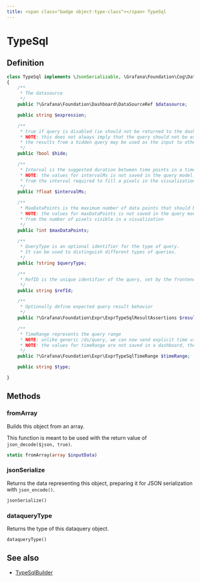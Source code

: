 ```yaml
---
title: <span class="badge object-type-class"></span> TypeSql
---
```

# <span class="badge object-type-class"></span> TypeSql

## Definition

```php
class TypeSql implements \JsonSerializable, \Grafana\Foundation\Cog\Dataquery
{
    /**
     * The datasource
     */
    public ?\Grafana\Foundation\Dashboard\DataSourceRef $datasource;

    public string $expression;

    /**
     * true if query is disabled (ie should not be returned to the dashboard)
     * NOTE: this does not always imply that the query should not be executed since
     * the results from a hidden query may be used as the input to other queries (SSE etc)
     */
    public ?bool $hide;

    /**
     * Interval is the suggested duration between time points in a time series query.
     * NOTE: the values for intervalMs is not saved in the query model.  It is typically calculated
     * from the interval required to fill a pixels in the visualization
     */
    public ?float $intervalMs;

    /**
     * MaxDataPoints is the maximum number of data points that should be returned from a time series query.
     * NOTE: the values for maxDataPoints is not saved in the query model.  It is typically calculated
     * from the number of pixels visible in a visualization
     */
    public ?int $maxDataPoints;

    /**
     * QueryType is an optional identifier for the type of query.
     * It can be used to distinguish different types of queries.
     */
    public ?string $queryType;

    /**
     * RefID is the unique identifier of the query, set by the frontend call.
     */
    public string $refId;

    /**
     * Optionally define expected query result behavior
     */
    public ?\Grafana\Foundation\Expr\ExprTypeSqlResultAssertions $resultAssertions;

    /**
     * TimeRange represents the query range
     * NOTE: unlike generic /ds/query, we can now send explicit time values in each query
     * NOTE: the values for timeRange are not saved in a dashboard, they are constructed on the fly
     */
    public ?\Grafana\Foundation\Expr\ExprTypeSqlTimeRange $timeRange;

    public string $type;

}
```
## Methods

### <span class="badge object-method"></span> fromArray

Builds this object from an array.

This function is meant to be used with the return value of `json_decode($json, true)`.

```php
static fromArray(array $inputData)
```

### <span class="badge object-method"></span> jsonSerialize

Returns the data representing this object, preparing it for JSON serialization with `json_encode()`.

```php
jsonSerialize()
```

### <span class="badge object-method"></span> dataqueryType

Returns the type of this dataquery object.

```php
dataqueryType()
```

## See also

 * <span class="badge builder"></span> [TypeSqlBuilder](./builder-TypeSqlBuilder.md)
